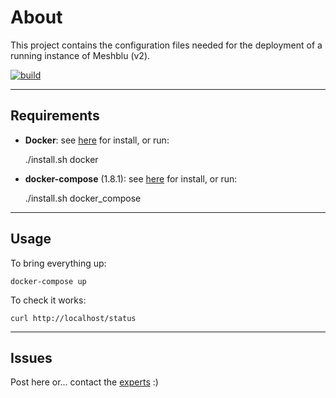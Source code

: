 # About

This project contains the configuration files needed for
the deployment of a running instance of Meshblu (v2).

[![build][build-icon]][build-page]

[build-icon]: https://travis-ci.org/iot-lab/meshblu.svg?branch=master
[build-page]: https://travis-ci.org/iot-lab/meshblu

---

## Requirements

- **Docker**: see [here][docker_install] for install, or run:

	./install.sh docker


- **docker-compose** (1.8.1): see [here][compose_install] for install, or run:

	./install.sh docker_compose
---

## Usage

To bring everything up:

	docker-compose up


To check it works:

	curl http://localhost/status


---

## Issues

Post here or... contact the [experts][meshblu_github] :)


[docker_install]:  https://www.docker.com/products/overview
[compose_install]: https://docs.docker.com/compose/install
[meshblu_github]:  https://github.com/octoblu

